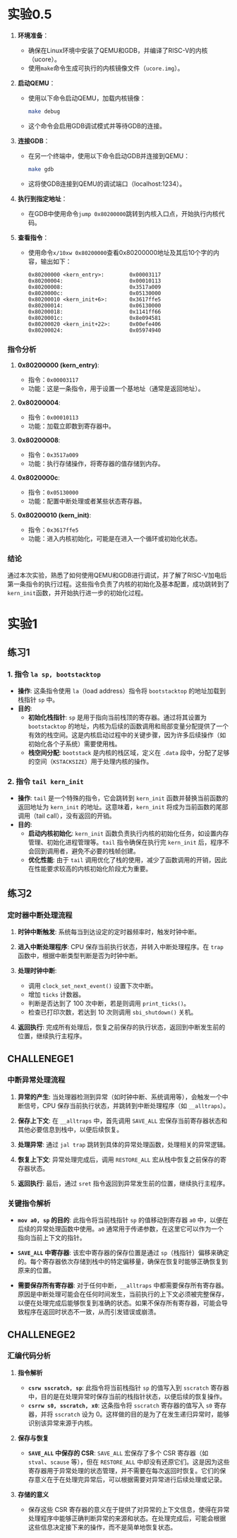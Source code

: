# 实验0.5

1. **环境准备**：
   - 确保在Linux环境中安装了QEMU和GDB，并编译了RISC-V的内核（ucore）。
   - 使用`make`命令生成可执行的内核镜像文件（`ucore.img`）。

2. **启动QEMU**：
   - 使用以下命令启动QEMU，加载内核镜像：
     ```bash
     make debug
     ```
   - 这个命令会启用GDB调试模式并等待GDB的连接。

3. **连接GDB**：
   - 在另一个终端中，使用以下命令启动GDB并连接到QEMU：
     ```bash
     make gdb
   - 这将使GDB连接到QEMU的调试端口（localhost:1234）。

4. **执行到指定地址**：
   - 在GDB中使用命令`jump 0x80200000`跳转到内核入口点，开始执行内核代码。

5. **查看指令**：
   - 使用命令`x/10xw 0x80200000`查看0x80200000地址及其后10个字的内容，输出如下：
     ```
     0x80200000 <kern_entry>:        0x00003117
     0x80200004:                     0x00010113
     0x80200008:                     0x3517a009
     0x8020000c:                     0x05130000
     0x80200010 <kern_init+6>:       0x3617ffe5
     0x80200014:                     0x06130000
     0x80200018:                     0x1141ff66
     0x8020001c:                     0x8e094581
     0x80200020 <kern_init+22>:      0x00efe406
     0x80200024:                     0x05974940
     ```

### 指令分析

1. **0x80200000 (kern_entry)**:
   - 指令：`0x00003117`
   - 功能：这是一条指令，用于设置一个基地址（通常是返回地址）。

2. **0x80200004**:
   - 指令：`0x00010113`
   - 功能：加载立即数到寄存器中。

3. **0x80200008**:
   - 指令：`0x3517a009`
   - 功能：执行存储操作，将寄存器的值存储到内存。

4. **0x8020000c**:
   - 指令：`0x05130000`
   - 功能：配置中断处理或者某些状态寄存器。

5. **0x80200010 (kern_init)**:
   - 指令：`0x3617ffe5`
   - 功能：进入内核初始化，可能是在进入一个循环或初始化状态。

### 结论

通过本次实验，熟悉了如何使用QEMU和GDB进行调试，并了解了RISC-V加电后第一条指令的执行过程。这些指令负责了内核的初始化及基本配置，成功跳转到了`kern_init`函数，并开始执行进一步的初始化过程。



# 实验1

## 练习1

### 1. 指令 `la sp, bootstacktop`
- **操作**: 这条指令使用 `la`（load address）指令将 `bootstacktop` 的地址加载到栈指针 `sp` 中。
- **目的**: 
  - **初始化栈指针**: `sp` 是用于指向当前栈顶的寄存器。通过将其设置为 `bootstacktop` 的地址，内核为后续的函数调用和局部变量分配提供了一个有效的栈空间。这是内核启动过程中的关键步骤，因为许多后续操作（如初始化各个子系统）需要使用栈。
  - **栈空间分配**: `bootstack` 是内核的栈区域，定义在 `.data` 段中，分配了足够的空间（`KSTACKSIZE`）用于处理内核的操作。

### 2. 指令 `tail kern_init`
- **操作**: `tail` 是一个特殊的指令，它会跳转到 `kern_init` 函数并替换当前函数的返回地址为 `kern_init` 的地址。这意味着，`kern_init` 将成为当前函数的尾部调用（tail call），没有返回的开销。
- **目的**:
  - **启动内核初始化**: `kern_init` 函数负责执行内核的初始化任务，如设置内存管理、初始化进程管理等。`tail` 指令确保在执行完 `kern_init` 后，程序不会回到调用者，避免不必要的栈帧创建。
  - **优化性能**: 由于 `tail` 调用优化了栈的使用，减少了函数调用的开销，因此在性能要求较高的内核初始化阶段尤为重要。

## 练习2

### 定时器中断处理流程

1. **时钟中断触发**: 系统每当到达设定的定时器频率时，触发时钟中断。

2. **进入中断处理程序**: CPU 保存当前执行状态，并转入中断处理程序。在 `trap` 函数中，根据中断类型判断是否为时钟中断。

3. **处理时钟中断**:
   - 调用 `clock_set_next_event()` 设置下次中断。
   - 增加 `ticks` 计数器。
   - 判断是否达到了 100 次中断，若是则调用 `print_ticks()`。
   - 检查已打印次数，若达到 10 次则调用 `sbi_shutdown()` 关机。

4. **返回执行**: 完成所有处理后，恢复之前保存的执行状态，返回到中断发生前的位置，继续执行主程序。

## CHALLENEGE1 

### 中断异常处理流程

1. **异常的产生**: 当处理器检测到异常（如时钟中断、系统调用等），会触发一个中断信号，CPU 保存当前执行状态，并跳转到中断处理程序（如 `__alltraps`）。

2. **保存上下文**: 在 `__alltraps` 中，首先调用 `SAVE_ALL` 宏保存当前寄存器状态和其他必要信息到栈中，以便后续恢复。

3. **处理异常**: 通过 `jal trap` 跳转到具体的异常处理函数，处理相关的异常逻辑。

4. **恢复上下文**: 异常处理完成后，调用 `RESTORE_ALL` 宏从栈中恢复之前保存的寄存器状态。

5. **返回执行**: 最后，通过 `sret` 指令返回到异常发生前的位置，继续执行主程序。

### 关键指令解析

- **`mov a0, sp` 的目的**: 此指令将当前栈指针 `sp` 的值移动到寄存器 `a0` 中，以便在后续的异常处理函数中使用。`a0` 通常用于传递参数，在这里它可以作为一个指向当前上下文的指针。

- **`SAVE_ALL` 中寄存器**: 该宏中寄存器的保存位置是通过 `sp`（栈指针）偏移来确定的。每个寄存器依次存储到栈中的特定偏移量，确保在恢复时能够正确恢复到原来的位置。

- **需要保存所有寄存器**: 对于任何中断，`__alltraps` 中都需要保存所有寄存器。原因是中断处理可能会在任何时间发生，当前执行的上下文必须被完整保存，以便在处理完成后能够恢复到准确的状态。如果不保存所有寄存器，可能会导致程序在返回时状态不一致，从而引发错误或崩溃。

## CHALLENEGE2

### 汇编代码分析

1. **指令解析**
   - **`csrw sscratch, sp`**: 此指令将当前栈指针 `sp` 的值写入到 `sscratch` 寄存器中，目的是在处理异常时保存当前的栈指针状态，以便后续的恢复操作。
   - **`csrrw s0, sscratch, x0`**: 这条指令将 `sscratch` 寄存器的值写入 `s0` 寄存器，并将 `sscratch` 设为 0。这样做的目的是为了在发生递归异常时，能够识别该异常来源于内核。

2. **保存与恢复**
   - **`SAVE_ALL` 中保存的 CSR**: `SAVE_ALL` 宏保存了多个 CSR 寄存器（如 `stval`、`scause` 等），但在 `RESTORE_ALL` 中却没有还原它们。这是因为这些寄存器用于异常处理的状态管理，并不需要在每次返回时恢复。它们的保存意义在于在处理完异常后，可以根据需要对异常进行后续处理或记录。

3. **存储的意义**
   - 保存这些 CSR 寄存器的意义在于提供了对异常的上下文信息，使得在异常处理程序中能够正确判断异常的来源和状态。在处理完成后，可能会根据这些信息决定接下来的操作，而不是简单地恢复状态。